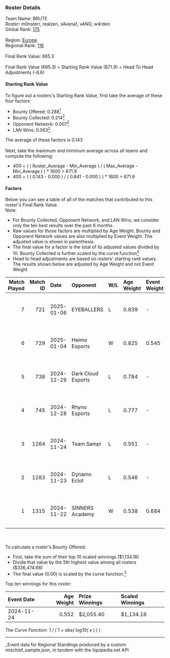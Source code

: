 ### Roster Details<br />
Team Name: BRUTE<br />
Roster: m0nsterr, realzen, sAvana1, vANO, w4rden<br />
Global Rank: [175](../../standings_global_2025_03_01.md)<br />
<br />
Region: [Europe]( ../../standings_europe_2025_03_01.md)<br />
Regional Rank: [116]( ../../standings_europe_2025_03_01.md)<br />
<br />
Final Rank Value:  665.3<br />
<br />
Final Rank Value (665.3) = Starting Rank Value (671.9) + Head To Head Adjustments (-6.6)<br />

#### Starting Rank Value<br />
To figure out a rosters's Starting Rank Value, first take the average of these four factors:<br />
- Bounty Offered: 0.288[<sup>1</sup>](#table2)
- Bounty Collected: 0.214[<sup>2</sup>](#table1)
- Opponent Network: 0.007[<sup>2</sup>](#table1)
- LAN Wins: 0.063[<sup>2</sup>](#table1)

The average of these factors is 0.143<br />
<br />
Next, take the maximum and minimum average across all teams and compute the following:<br />
- 400 + ( ( Roster_Average - Min_Average ) / ( Max_Average - Min_Average ) ) * 1600 = 671.9
- 400 + ( ( 0.143 - 0.000 ) / ( 0.841 - 0.000 ) ) * 1600 = 671.9


#### Factors<br />
Below you can see a table of all of the matches that contributed to this roster's Final Rank Value.<br />
Note:<br />

- For Bounty Collected, Opponent Network, and LAN Wins, we consider only the ten best results over the past 6 months.
- Raw values for those factors are multiplied by Age Weight. Bounty and Opponent Network values are also multiplied by Event Weight. The adjusted value is shown in parenthesis.
- The final value for a factor is the total of its adjusted values divided by 10. Bounty Collected is further scaled by the curve function[<sup>3</sup>](#curveFunction)
- Head to head adjustments are based on rosters' starting rank values. The results shown below are adjusted by Age Weight and not Event Weight
<span id="table1"></span><br />


| Match Played | Match ID | Date       | Opponent           | W/L | Age Weight | Event Weight | Bounty Collected | Opponent Network | LAN Wins  | H2H Adj. | Roster                                   |
| -: | -: | :- | :- | :- | :- | :- | :- | :- | :- | -: | :- |
|            7 |      721 | 2025-01-06 | EYEBALLERS         | L   | 0.839      | -            | -                | -                | -         |    -7.78 | m0nsterr, realzen, sAvana1, vANO, w4rden |
|            6 |      729 | 2025-01-04 | Heimo Esports      | W   | 0.825      | 0.545        | 0.004 (0.002)    | 0.111 (0.050)    | 0 (0.000) |    13.57 | m0nsterr, M1key, realzen, vANO, w4rden   |
|            5 |      738 | 2024-12-29 | Dark Cloud Esports | L   | 0.784      | -            | -                | -                | -         |    -9.48 | m0nsterr, realzen, SiKO, vANO, w4rden    |
|            4 |      745 | 2024-12-28 | Rhyno Esports      | L   | 0.777      | -            | -                | -                | -         |    -5.26 | m0nsterr, realzen, SiKO, vANO, w4rden    |
|            3 |     1264 | 2024-11-24 | Team Sampi         | L   | 0.551      | -            | -                | -                | -         |    -5.86 | m0nsterr, realzen, SiKO, vANO, w4rden    |
|            2 |     1283 | 2024-11-23 | Dynamo Eclot       | L   | 0.546      | -            | -                | -                | -         |    -1.07 | m0nsterr, realzen, SiKO, vANO, w4rden    |
|            1 |     1315 | 2024-11-22 | SINNERS Academy    | W   | 0.538      | 0.684        | 0.001 (0.000)    | 0.059 (0.022)    | 1 (0.538) |     9.29 | m0nsterr, realzen, SiKO, vANO, w4rden    |

<br />
<span id="table2"></span><br />
To calculate a roster's Bounty Offered:<br />

- First, take the sum of their top 10 scaled winnings ($1,134.18)
- Divide that value by the 5th highest value among all rosters ($336,474.68)
- The final value (0.00) is scaled by the curve function.[<sup>3</sup>](#curveFunction)

Top ten winnings for this roster:<br />

| Event Date | Age Weight | Prize Winnings | Scaled Winnings |
| :- | -: | :- | :- |
| 2024-11-24 |      0.552 | $2,055.40      | $1,134.18       |


<span id="curveFunction"></span>_The Curve Function: 1 / ( 1 + abs( log10( x ) ) )_<br />

---
_Event data for Regional Standings produced by a custom mischief_sample.json, in tandem with the liquipedia.net API<br />
